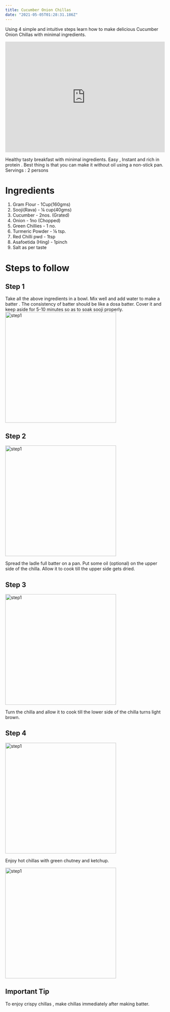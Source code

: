 ```yaml
---
title: Cucumber Onion Chillas
date: "2021-05-05T01:28:31.186Z"
---
```


Using 4 simple and intuitive steps learn how to make delicious Cucumber Onion Chillas with minimal ingredients.

<iframe width="100%" height="350" src="https://www.youtube.com/embed/JIh-Vq2C_7M" title="YouTube video player" frameBorder="0" allow="accelerometer; autoplay; clipboard-write; encrypted-media; gyroscope; picture-in-picture" allowFullScreen></iframe>

Healthy tasty breakfast with minimal ingredients. 
Easy , Instant and rich in protein .
Best thing is that you can make it without oil using a non-stick pan.  
Servings : 2 persons

# Ingredients

1. Gram Flour - 1Cup(160gms)
2. Sooji(Rava) - ¼ cup(40gms)
3. Cucumber - 2nos. (Grated)
4. Onion - 1no (Chopped)
5. Green Chillies - 1 no.
6. Turmeric Powder - ⅛ tsp.
7. Red Chilli pwd - 1tsp
8. Asafoetida (Hing) - 1pinch
9. Salt as per taste

# Steps to follow

## Step 1 


Take all the above ingredients in a bowl. 
Mix well and add water to make a batter . 
The consistency of batter should be like a dosa batter.
Cover it and keep aside for 5-10 minutes so as to soak sooji properly.
<img className="img-blogpage" src="https://firebasestorage.googleapis.com/v0/b/learning-firebase-img-crud.appspot.com/o/chillas_Step1_img1.jpg?alt=media&token=62d72e46-b2a0-4e7b-9904-002f1115eff3" alt="step1" width="350" height="350" />

## Step 2

<img className="img-blogpage" src="https://firebasestorage.googleapis.com/v0/b/learning-firebase-img-crud.appspot.com/o/chillas_Step2_img1.jpg?alt=media&token=51cfbe67-6c29-46cf-a767-23af286bce2a" alt="step1" width="350" height="350" />

Spread the ladle full batter on a pan.
Put some oil (optional) on the upper side of the chilla.
Allow it to cook till the upper side gets dried.

## Step 3
<img className="img-blogpage" src="https://firebasestorage.googleapis.com/v0/b/learning-firebase-img-crud.appspot.com/o/chillas_Step3_img1.jpg?alt=media&token=05dd463e-80c7-46e3-a33e-8bb9ea19e0c6" alt="step1" width="350" height="350" />

Turn the chilla and allow it to cook till the lower side of the chilla turns light brown.

## Step 4
<img className="img-blogpage" src="https://firebasestorage.googleapis.com/v0/b/learning-firebase-img-crud.appspot.com/o/chillas_Step4_img1.jpg?alt=media&token=e0615cf0-116d-4e30-821d-77b9c405eea0" alt="step1" width="350" height="350" />


Enjoy hot chillas with green chutney and ketchup.

<img className="img-blogpage" src="https://firebasestorage.googleapis.com/v0/b/learning-firebase-img-crud.appspot.com/o/chillas_Step4_img2.jpg?alt=media&token=11be53d1-78cc-4138-a71e-8a1661f66dcc" alt="step1" width="350" height="350" />


## Important Tip
To enjoy crispy chillas , make chillas immediately after making batter.

